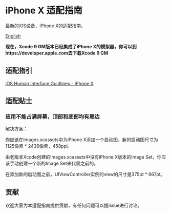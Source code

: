 # iPhone X 适配指南
最新的iOS设备，iPhone X的适配指南。

[English](https://github.com/talisk/iPhoneXAdaptationTips/blob/master/README.md)

**现在，Xcode 9 GM版本已经集成了iPhone X的模拟器，你可以到https://developer.apple.com去下载Xcode 9 GM**

## 适配指引

[iOS Human Interface Guidlines - iPhone X](https://developer.apple.com/ios/human-interface-guidelines/overview/iphone-x/)

## 适配贴士

### 应用不能占满屏幕，顶部和底部均有黑边 

解决方案：

你应该在Images.xcassets中为iPhone X添加一个启动图，新的启动图尺寸为1125像素 * 2436像素，458ppi。

由老版本Xcode创建的Images.xcassets中没有iPhone X版本的Image Set，你应该手动创建一个新的Image Set来代替之前的。

在添加新的启动图之前，UIViewController实例的view的尺寸是375pt * 667pt。

## 贡献

欢迎大家为本适配指南提供贡献，有任何问题可以提issue进行讨论。
